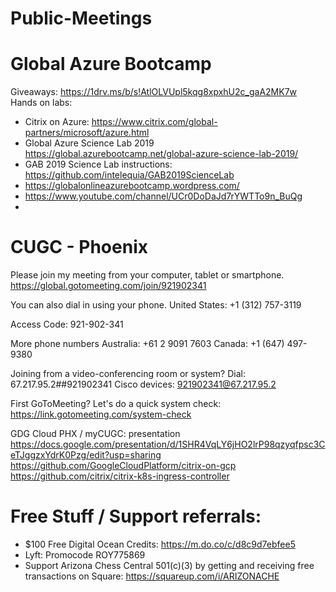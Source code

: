 # Public-Meetings

# Global Azure Bootcamp
Giveaways: https://1drv.ms/b/s!AtlOLVUpl5kqg8xpxhU2c_gaA2MK7w
Hands on labs: 
+ Citrix on Azure: https://www.citrix.com/global-partners/microsoft/azure.html
+ Global Azure Science Lab 2019 https://global.azurebootcamp.net/global-azure-science-lab-2019/
+ GAB 2019 Science Lab instructions: https://github.com/intelequia/GAB2019ScienceLab
+ https://globalonlineazurebootcamp.wordpress.com/
+ https://www.youtube.com/channel/UCr0DoDaJd7rYWTTo9n_BuQg
+



# CUGC - Phoenix

Please join my meeting from your computer, tablet or smartphone.
https://global.gotomeeting.com/join/921902341

You can also dial in using your phone.
United States: +1 (312) 757-3119

Access Code: 921-902-341

More phone numbers
Australia: +61 2 9091 7603
Canada: +1 (647) 497-9380

Joining from a video-conferencing room or system?
Dial: 67.217.95.2##921902341
Cisco devices: 921902341@67.217.95.2

First GoToMeeting? Let's do a quick system check: https://link.gotomeeting.com/system-check


GDG Cloud PHX / myCUGC: presentation https://docs.google.com/presentation/d/1SHR4VqLY6jHO2lrP98qzyqfpsc3CeTJggzxYdrK0Pzg/edit?usp=sharing
https://github.com/GoogleCloudPlatform/citrix-on-gcp
https://github.com/citrix/citrix-k8s-ingress-controller

# Free Stuff / Support referrals:
+ $100 Free Digital Ocean Credits: https://m.do.co/c/d8c9d7ebfee5
+ Lyft: Promocode ROY775869
+ Support Arizona Chess Central 501(c)(3) by getting and receiving free transactions on Square: https://squareup.com/i/ARIZONACHE <br>
